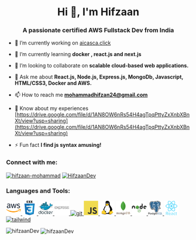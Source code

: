 <h1 align="center">Hi 👋, I'm Hifzaan</h1>
<h3 align="center">A passionate certified AWS Fullstack Dev from India</h3>


- 🔭 I’m currently working on [aicasca.click](https:/aicasca.click)

- 🌱 I’m currently learning **docker , react.js and next.js**

- 👯 I’m looking to collaborate on **scalable cloud-based web applications.**

- 💬 Ask me about **React.js, Node.js, Express.js, MongoDb, Javascript, HTML/CSS3, Docker and AWS.**

- 📫 How to reach me **mohammadhifzan24@gmail.com**

- 📄 Know about my experiences [https://drive.google.com/file/d/1AN8OW6nRs54H4agTpqPttyZxXnbXBnXt/view?usp=sharing](https://drive.google.com/file/d/1AN8OW6nRs54H4agTpqPttyZxXnbXBnXt/view?usp=sharing)

- ⚡ Fun fact **I find js syntax amusing!**

<h3 align="left">Connect with me:</h3>
<p align="left">
<a href="https://www.linkedin.com/in/hifzaan-mohammad/" target="blank"><img align="center" src="https://raw.githubusercontent.com/rahuldkjain/github-profile-readme-generator/master/src/images/icons/Social/linked-in-alt.svg" alt="hifzaan-mohammad" height="30" width="40" /></a>
<a href="https://github.com/HifzaanDev" target="blank"><img align="center" src="https://raw.githubusercontent.com/rahuldkjain/github-profile-readme-generator/master/src/images/icons/Social/github.svg" alt="HifzaanDev" height="30" width="40" /></a>
</p>

<h3 align="left">Languages and Tools:</h3>
<p align="left"> <a href="https://aws.amazon.com" target="_blank" rel="noreferrer"> <img src="https://raw.githubusercontent.com/devicons/devicon/master/icons/amazonwebservices/amazonwebservices-original-wordmark.svg" alt="aws" width="40" height="40"/> </a> <a href="https://www.w3schools.com/css/" target="_blank" rel="noreferrer"> <img src="https://raw.githubusercontent.com/devicons/devicon/master/icons/css3/css3-original-wordmark.svg" alt="css3" width="40" height="40"/> </a> <a href="https://www.docker.com/" target="_blank" rel="noreferrer"> <img src="https://raw.githubusercontent.com/devicons/devicon/master/icons/docker/docker-original-wordmark.svg" alt="docker" width="40" height="40"/> </a> <a href="https://expressjs.com" target="_blank" rel="noreferrer"> <img src="https://raw.githubusercontent.com/devicons/devicon/master/icons/express/express-original-wordmark.svg" alt="express" width="40" height="40"/> </a> <a href="https://git-scm.com/" target="_blank" rel="noreferrer"> <img src="https://www.vectorlogo.zone/logos/git-scm/git-scm-icon.svg" alt="git" width="40" height="40"/> </a> <a href="https://developer.mozilla.org/en-US/docs/Web/JavaScript" target="_blank" rel="noreferrer"> <img src="https://raw.githubusercontent.com/devicons/devicon/master/icons/javascript/javascript-original.svg" alt="javascript" width="40" height="40"/> </a> <a href="https://www.linux.org/" target="_blank" rel="noreferrer"> <img src="https://raw.githubusercontent.com/devicons/devicon/master/icons/linux/linux-original.svg" alt="linux" width="40" height="40"/> </a> <a href="https://www.mongodb.com/" target="_blank" rel="noreferrer"> <img src="https://raw.githubusercontent.com/devicons/devicon/master/icons/mongodb/mongodb-original-wordmark.svg" alt="mongodb" width="40" height="40"/> </a> <a href="https://nodejs.org" target="_blank" rel="noreferrer"> <img src="https://raw.githubusercontent.com/devicons/devicon/master/icons/nodejs/nodejs-original-wordmark.svg" alt="nodejs" width="40" height="40"/> </a> <a href="https://www.postgresql.org" target="_blank" rel="noreferrer"> <img src="https://raw.githubusercontent.com/devicons/devicon/master/icons/postgresql/postgresql-original-wordmark.svg" alt="postgresql" width="40" height="40"/> </a> <a href="https://reactjs.org/" target="_blank" rel="noreferrer"> <img src="https://raw.githubusercontent.com/devicons/devicon/master/icons/react/react-original-wordmark.svg" alt="react" width="40" height="40"/> </a> <a href="https://tailwindcss.com/" target="_blank" rel="noreferrer"> <img src="https://www.vectorlogo.zone/logos/tailwindcss/tailwindcss-icon.svg" alt="tailwind" width="40" height="40"/> </a> </p>

<p><img align="left" src="https://github-readme-stats.vercel.app/api/top-langs?username=hifzaanDev&show_icons=true&locale=en&layout=compact" alt="hifzaanDev" /></p>


<p>&nbsp;<img align="center" src="https://github-readme-stats.vercel.app/api?username=hifzaanDev&show_icons=true&locale=en" alt="hifzaanDev" /></p>



